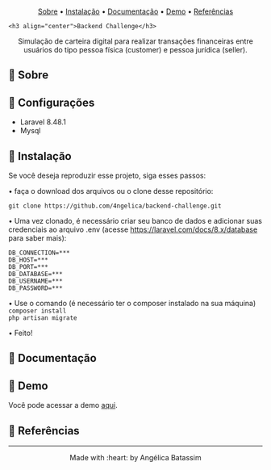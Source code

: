 <p align="center">
  <img  src="">
</p>

 <p align="center">
    <a href="#backend_challenge_about">Sobre</a> • 
    <a href="#backend_challenge_install">Instalação</a> • 
    <a href="#backend_challenge_docs">Documentação</a> • 
    <a href="#backend_challenge_demo">Demo</a> • 
    <a href="#backend_challenge_refs">Referências</a>

    <h3 align="center">Backend Challenge</h3>

<p align="center">
    Simulação de carteira digital para realizar transações financeiras entre usuários do tipo pessoa física (customer) e pessoa jurídica (seller).
</p>


## :pushpin: Sobre
<p align="justify" id="#backend_challenge_about">
   
</p>

## :pushpin: Configurações
<div id="#backend_challenge_setup">
<ul>
    <li>Laravel 8.48.1</li>
    <li>Mysql</li>
</ul> 
</div>

## :pushpin: Instalação
<p id="#backend_challenge_install">
Se você deseja reproduzir esse projeto, siga esses passos:

• faça o download dos arquivos ou o clone desse repositório: <br>
    
`git clone https://github.com/4ngelica/backend-challenge.git`

• Uma vez clonado, é necessário criar seu banco de dados e adicionar suas credenciais ao arquivo .env (acesse https://laravel.com/docs/8.x/database para saber mais):
    
    DB_CONNECTION=***
    DB_HOST=***
    DB_PORT=***
    DB_DATABASE=***
    DB_USERNAME=***
    DB_PASSWORD=***

•  Use o comando (é necessário ter o composer instalado na sua máquina) <br>
    `composer install` <br>
    `php artisan migrate`

• Feito!
    
## :pushpin: Documentação
<p align="justify" id="#backend_challenge_docs">
   
</p>

## :pushpin: Demo
<p id="#backend_challenge_demo">Você pode acessar a demo <a href="http://laravel-user-crud.herokuapp.com">aqui</a>.  </p>

## :pushpin: Referências
<p align="justify" id="#backend_challenge_refs">
   
</p>

<footer>
    <hr></hr>
<p align="center">
Made with :heart: by Angélica Batassim
</p>
</footer> 
